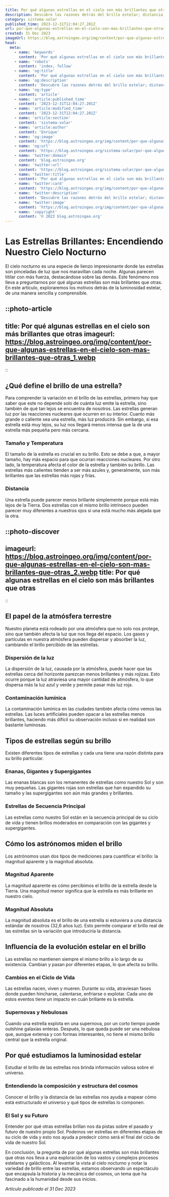 ```yaml
---
title: Por qué algunas estrellas en el cielo son más brillantes que otras
description: Descubre las razones detrás del brillo estelar; distancia, tamaño y edad influyen en la luminosidad que percibimos en el cielo nocturno.
category: sistema-solar
published_time: 2023-12-31T12:04:27.201Z
url: por-que-algunas-estrellas-en-el-cielo-son-mas-brillantes-que-otras
created: 31 Dec 2023
imageUrl: https://blog.astroingeo.org/img/content/por-que-algunas-estrellas-en-el-cielo-son-mas-brillantes-que-otras_1.webp
head:
  meta:
    - name: 'keywords'
      content: 'Por qué algunas estrellas en el cielo son más brillantes que otras'
    - name: 'robots'
      content: 'index, follow'
    - name: 'og:title'
      content: 'Por qué algunas estrellas en el cielo son más brillantes que otras'
    - name: 'og:description'
      content: 'Descubre las razones detrás del brillo estelar; distancia, tamaño y edad influyen en la luminosidad que percibimos en el cielo nocturno.'
    - name: 'og:type'
      content: 'article'
    - name: 'article:published_time'
      content: '2023-12-31T12:04:27.201Z'
    - name: 'article:modified_time'
      content: '2023-12-31T12:04:27.201Z'
    - name: 'article:section'
      content: 'sistema-solar'
    - name: 'article:author'
      content: 'Enrique'
    - name: 'og:image'
      content: 'https://blog.astroingeo.org/img/content/por-que-algunas-estrellas-en-el-cielo-son-mas-brillantes-que-otras_1.webp'
    - name: 'og:url'
      content: 'https://blog.astroingeo.org/sistema-solar/por-que-algunas-estrellas-en-el-cielo-son-mas-brillantes-que-otras'
    - name: 'twitter:domain'
      content: 'blog.astroingeo.org'
    - name: 'twitter:url'
      content: 'https://blog.astroingeo.org/sistema-solar/por-que-algunas-estrellas-en-el-cielo-son-mas-brillantes-que-otras'
    - name: 'twitter:title'
      content: 'Por qué algunas estrellas en el cielo son más brillantes que otras'
    - name: 'twitter:card'
      content: 'https://blog.astroingeo.org/img/content/por-que-algunas-estrellas-en-el-cielo-son-mas-brillantes-que-otras_1.webp'
    - name: 'twitter:description'
      content: 'Descubre las razones detrás del brillo estelar; distancia, tamaño y edad influyen en la luminosidad que percibimos en el cielo nocturno.'
    - name: 'twitter:image'
      content: 'https://blog.astroingeo.org/img/content/por-que-algunas-estrellas-en-el-cielo-son-mas-brillantes-que-otras_1.webp'
    - name: 'copyright'
      content: '© 2023 blog.astroingeo.org'
---
```

# Las Estrellas Brillantes: Encendiendo Nuestro Cielo Nocturno

El cielo nocturno es una especie de lienzo impresionante donde las estrellas son pinceladas de luz que nos maravillan cada noche. Algunas parecen titilar con más fuerza, destacándose sobre las demás. Este fenómeno nos lleva a preguntarnos por qué algunas estrellas son más brillantes que otras. En este artículo, exploraremos los motivos detrás de la luminosidad estelar, de una manera sencilla y comprensible.

::photo-article
---
title: Por qué algunas estrellas en el cielo son más brillantes que otras
imageurl: https://blog.astroingeo.org/img/content/por-que-algunas-estrellas-en-el-cielo-son-mas-brillantes-que-otras_1.webp
---
::

## ¿Qué define el brillo de una estrella?

Para comprender la variación en el brillo de las estrellas, primero hay que saber que este no depende solo de cuánta luz emite la estrella, sino también de qué tan lejos se encuentra de nosotros. Las estrellas generan luz por las reacciones nucleares que ocurren en su interior. Cuanto más grande o caliente sea una estrella, más luz producirá. Sin embargo, si esa estrella está muy lejos, su luz nos llegará menos intensa que la de una estrella más pequeña pero más cercana.

### Tamaño y Temperatura

El tamaño de la estrella es crucial en su brillo. Esto se debe a que, a mayor tamaño, hay más espacio para que ocurran reacciones nucleares. Por otro lado, la temperatura afecta el color de la estrella y también su brillo. Las estrellas más calientes tienden a ser más azules y, generalmente, son más brillantes que las estrellas más rojas y frías.

### Distancia

Una estrella puede parecer menos brillante simplemente porque está más lejos de la Tierra. Dos estrellas con el mismo brillo intrínseco pueden parecer muy diferentes a nuestros ojos si una está mucho más alejada que la otra.


::photo-discover
---
imageurl: https://blog.astroingeo.org/img/content/por-que-algunas-estrellas-en-el-cielo-son-mas-brillantes-que-otras_2.webp
title: Por qué algunas estrellas en el cielo son más brillantes que otras
---
::

## El papel de la atmósfera terrestre

Nuestro planeta está rodeado por una atmósfera que no solo nos protege, sino que también afecta la luz que nos llega del espacio. Los gases y partículas en nuestra atmósfera pueden dispersar y absorber la luz, cambiando el brillo percibido de las estrellas.

### Dispersión de la luz

La dispersión de la luz, causada por la atmósfera, puede hacer que las estrellas cerca del horizonte parezcan menos brillantes y más rojizas. Esto ocurre porque la luz atraviesa una mayor cantidad de atmósfera, lo que dispersa más la luz azul y verde y permite pasar más luz roja.

### Contaminación lumínica

La contaminación lumínica en las ciudades también afecta cómo vemos las estrellas. Las luces artificiales pueden opacar a las estrellas menos brillantes, haciendo más difícil su observación incluso si en realidad son bastante luminosas.

## Tipos de estrellas según su brillo

Existen diferentes tipos de estrellas y cada una tiene una razón distinta para su brillo particular.

### Enanas, Gigantes y Supergigantes

Las enanas blancas son los remanentes de estrellas como nuestro Sol y son muy pequeñas. Las gigantes rojas son estrellas que han expandido su tamaño y las supergigantes son aún más grandes y brillantes.

### Estrellas de Secuencia Principal

Las estrellas como nuestro Sol están en la secuencia principal de su ciclo de vida y tienen brillos moderados en comparación con las gigantes y supergigantes.

## Cómo los astrónomos miden el brillo

Los astrónomos usan dos tipos de mediciones para cuantificar el brillo: la magnitud aparente y la magnitud absoluta.

### Magnitud Aparente

La magnitud aparente es cómo percibimos el brillo de la estrella desde la Tierra. Una magnitud menor significa que la estrella es más brillante en nuestro cielo.

### Magnitud Absoluta

La magnitud absoluta es el brillo de una estrella si estuviera a una distancia estándar de nosotros (32,6 años luz). Esto permite comparar el brillo real de las estrellas sin la variación que introduciría la distancia.

## Influencia de la evolución estelar en el brillo

Las estrellas no mantienen siempre el mismo brillo a lo largo de su existencia. Cambian y pasan por diferentes etapas, lo que afecta su brillo.

### Cambios en el Ciclo de Vida

Las estrellas nacen, viven y mueren. Durante su vida, atraviesan fases donde pueden hincharse, calentarse, enfriarse o explotar. Cada uno de estos eventos tiene un impacto en cuán brillante es la estrella.

### Supernovas y Nebulosas

Cuando una estrella explota en una supernova, por un corto tiempo puede outshine galaxias enteras. Después, lo que queda puede ser una nebulosa que, aunque extensa y con formas interesantes, no tiene el mismo brillo central que la estrella original.

## Por qué estudiamos la luminosidad estelar

Estudiar el brillo de las estrellas nos brinda información valiosa sobre el universo.

### Entendiendo la composición y estructura del cosmos

Conocer el brillo y la distancia de las estrellas nos ayuda a mapear cómo está estructurado el universo y qué tipos de estrellas lo componen.

### El Sol y su Futuro

Entender por qué otras estrellas brillan nos da pistas sobre el pasado y futuro de nuestro propio Sol. Podemos ver estrellas en diferentes etapas de su ciclo de vida y esto nos ayuda a predecir cómo será el final del ciclo de vida de nuestro Sol.

En conclusión, la pregunta de por qué algunas estrellas son más brillantes que otras nos lleva a una exploración de los vastos y complejos procesos estelares y galácticos. Al levantar la vista al cielo nocturno y notar la variedad de brillo entre las estrellas, estamos observando un espectáculo que encapsula la historia y la mecánica del cosmos, un tema que ha fascinado a la humanidad desde sus inicios.

_Artículo publicado el 31 Dec 2023_